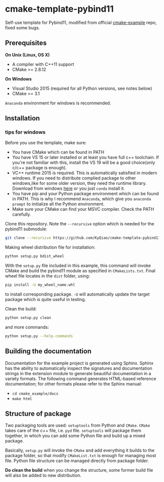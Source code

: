 # cmake-template-pybind11
 Self-use template for Pybind11, modified from official [cmake-example](https://github.com/pybind/cmake_example) repo, fixed some bugs.


## Prerequisites

**On Unix (Linux, OS X)**

* A compiler with C++11 support
* CMake >= 2.8.12

**On Windows**

* Visual Studio 2015 (required for all Python versions, see notes below)
* CMake >= 3.1

`Anaconda` environment for windows is recommended.


## Installation

### tips for windows

Before you use the template, make sure:

- You have CMake which can be found in PATH
- You have VS 15 or later installed or at least you have full c++ toolchain. If you're not familiar with this, install the VS 19 will be a good choice(only c/c++ package is enough).
- VC++ runtime 2015 is required. This is automatically satisfied in modern windows. If you need to distribute complied package to other windows,like for some older version, they need the runtime library. Download from windows [here](https://www.microsoft.com/en-us/download/details.aspx?id=48145 ) or you just `conda` install it.
- You have pip and your Python package environment which can be found in PATH. This is why I recommend `Anaconda`, which give you `anaconda prompt` to initialize all the Python environment.
- Make sure your CMake can find your MSVC compiler. Check the PATH carefully.



Clone this repository. Note the `--recursive` option which is needed for the pybind11 submodule:

```bash
git clone --recursive https://github.com/KyQiao/cmake-template-pybind11.git
```

Making wheel distribution file for installation:

```bash
python setup.py bdist_wheel
```

With the `setup.py` file included in this example, this command will invoke CMake and build the pybind11 module as specified in `CMakeLists.txt`. Final wheel file locates in the `dist` folder, using:

```bash
pip install -U my_wheel_name.whl
```

to install corresponding package. `-U` will automatically update the target package which is quite useful in testing.

Clean the build:

```bash
python setup.py clean
```

and more commands:

```bash
python setup.py --help-commands
```




## Building the documentation

Documentation for the example project is generated using Sphinx. Sphinx has the
ability to automatically inspect the signatures and documentation strings in
the extension module to generate beautiful documentation in a variety formats.
The following command generates HTML-based reference documentation; for other
formats please refer to the Sphinx manual:

 - `cd cmake_example/docs`
 - `make html`

## Structure of package

Two packaging tools are used: `setuptools` from Python and `CMake`. `CMake` takes care of the c++ file, i.e. `pyd` file. `setuptools` will package them together, in which you can add some Python file and build up a mixed package. 

Basically, `setup.py` will invoke the `CMake` and add everything it builds to the package folder, so that modify  `CMakeList.txt` is enough for managing most file. Python file structure can be managed directly from package folder. 

**Do clean the build** when you change the structure,  some former build file will also be added to new distribution.

